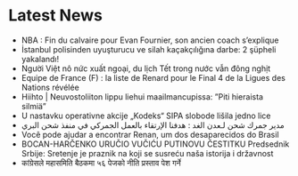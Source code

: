 # Latest News
-  NBA : Fin du calvaire pour Evan Fournier, son ancien coach s’explique
-  İstanbul polisinden uyuşturucu ve silah kaçakçılığına darbe: 2 şüpheli yakalandı!
-  Người Việt nô nức xuất ngoại, du lịch Tết trong nước vẫn đông nghịt
-  Equipe de France (F) : la liste de Renard pour le Final 4 de la Ligues des Nations révélée
-  Hiihto | Neuvostoliiton lippu liehui maailman­cupissa: ”Piti hieraista silmiä”
-  U nastavku operativne akcije „Kodeks“ SIPA slobode lišila jedno lice
-  مدير جمرك شحن لـعدن الغد : هدفنا الإرتقاء بالعمل الجمركي في منفذ شحن البري
-  Você pode ajudar a encontrar Renan, um dos desaparecidos do Brasil
-  BOCAN-HARČENKO URUČIO VUČIĆU PUTINOVU ČESTITKU Predsednik Srbije: Sretenje je praznik na koji se susreću naša istorija i državnost
-  कांग्रेसले महासमिति बैठकमा ५६ पेजको नीति प्रस्ताव पेश गर्ने
